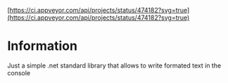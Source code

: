[https://ci.appveyor.com/api/projects/status/474182?svg=true](https://ci.appveyor.com/api/projects/status/474182?svg=true)

# Information
Just a simple .net standard library that allows to write formated text in the console
